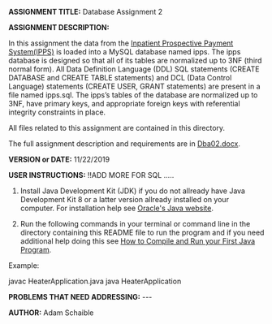 **ASSIGNMENT TITLE:** Database Assignment 2

**ASSIGNMENT DESCRIPTION:**

In this assignment the data from the [Inpatient Prospective Payment System(IPPS)](https://data.cms.gov/Medicare-Inpatient/Inpatient-Prospective-Payment-System-IPPS-Provider/97k6-zzx3) is loaded into a MySQL database named ipps.  The ipps database is designed so that all of its tables are normalized up to 3NF (third normal form).  All Data Definition Language (DDL) SQL statements (CREATE DATABASE and CREATE TABLE statements) and DCL (Data Control Language) statements (CREATE USER, GRANT statements) are present in a file named ipps.sql.  The ipps’s tables of the database are normalized up to 3NF, have primary keys, and appropriate foreign keys with referential integrity constraints in place. 

All files related to this assignment are contained in this directory.

The full assignment description and requirements are in [Dba02.docx](https://github.com/AdamSchaible/MSU_Denver/blob/master/CS%203810%20Principles%20of%20Database%20Systems%20(Fall%202019)/Database%20Assignment%202/Dba02.docx).

**VERSION or DATE:** 11/22/2019

**USER INSTRUCTIONS:** !!ADD MORE FOR SQL
.....
1) Install Java Development Kit (JDK) if you do not allready have Java Development Kit 8 or a latter version allready installed on your computer. For installation help see [Oracle's Java website](https://www.oracle.com/java/technologies/javase-downloads.html).

2) Run the following commands in your terminal or command line in the directory containing this README file to run the program and if you need additional help doing this see [How to Compile and Run your First Java Program](https://beginnersbook.com/2013/05/first-java-program/).

Example:

javac HeaterApplication.java
java HeaterApplication

**PROBLEMS THAT NEED ADDRESSING:** ---

**AUTHOR:** Adam Schaible
